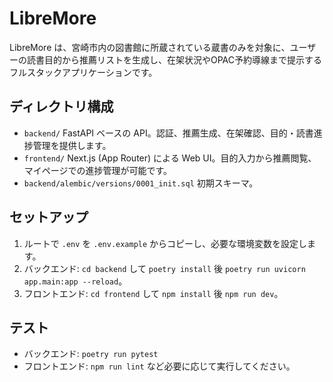 # LibreMore

LibreMore は、宮崎市内の図書館に所蔵されている蔵書のみを対象に、ユーザーの読書目的から推薦リストを生成し、在架状況やOPAC予約導線まで提示するフルスタックアプリケーションです。

## ディレクトリ構成

- `backend/` FastAPI ベースの API。認証、推薦生成、在架確認、目的・読書進捗管理を提供します。
- `frontend/` Next.js (App Router) による Web UI。目的入力から推薦閲覧、マイページでの進捗管理が可能です。
- `backend/alembic/versions/0001_init.sql` 初期スキーマ。

## セットアップ

1. ルートで `.env` を `.env.example` からコピーし、必要な環境変数を設定します。
2. バックエンド: `cd backend` して `poetry install` 後 `poetry run uvicorn app.main:app --reload`。
3. フロントエンド: `cd frontend` して `npm install` 後 `npm run dev`。

## テスト

- バックエンド: `poetry run pytest`
- フロントエンド: `npm run lint` など必要に応じて実行してください。
